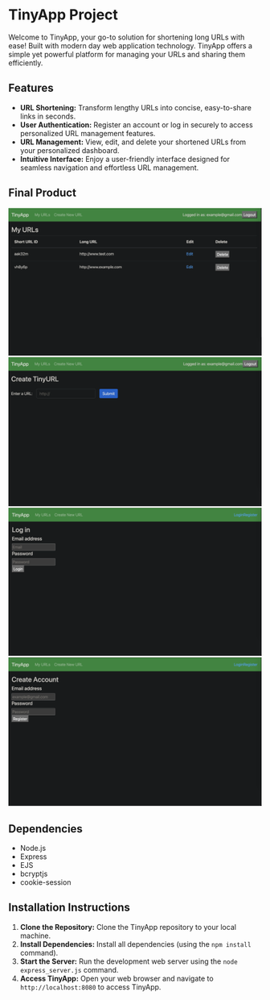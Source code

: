 # TinyApp Project

Welcome to TinyApp, your go-to solution for shortening long URLs with ease! Built with modern day web application technology. TinyApp offers a simple yet powerful platform for managing your URLs and sharing them efficiently.

## Features
- **URL Shortening:** Transform lengthy URLs into concise, easy-to-share links in seconds.
- **User Authentication:** Register an account or log in securely to access personalized URL management features.
- **URL Management:** View, edit, and delete your shortened URLs from your personalized dashboard.
- **Intuitive Interface:** Enjoy a user-friendly interface designed for seamless navigation and effortless URL management.

## Final Product

!["Screenshot of main page"](https://github.com/PeterDevelops/tinyapp/blob/main/docs/mainPage.png?raw=true)
!["Screenshot of shorten URL page"](https://github.com/PeterDevelops/tinyapp/blob/main/docs/shortenUrlPage.png?raw=true)
!["Screenshot of login page"](https://github.com/PeterDevelops/tinyapp/blob/main/docs/loginPage.png?raw=true)
!["Screenshot of register page"](https://github.com/PeterDevelops/tinyapp/blob/main/docs/registerPage.png?raw=true)

## Dependencies

- Node.js
- Express
- EJS
- bcryptjs
- cookie-session

## Installation Instructions
1. **Clone the Repository:** Clone the TinyApp repository to your local machine.
2. **Install Dependencies:** Install all dependencies (using the `npm install` command).
3. **Start the Server:** Run the development web server using the `node express_server.js` command.
4. **Access TinyApp:** Open your web browser and navigate to `http://localhost:8080` to access TinyApp.